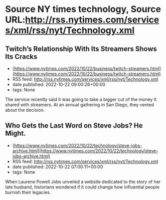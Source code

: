 # Source NY times technology, Source URL:http://rss.nytimes.com/services/xml/rss/nyt/Technology.xml

## Twitch’s Relationship With Its Streamers Shows Its Cracks
 - [https://www.nytimes.com/2022/10/22/business/twitch-streamers.html](https://www.nytimes.com/2022/10/22/business/twitch-streamers.html)
 - RSS feed: http://rss.nytimes.com/services/xml/rss/nyt/Technology.xml
 - date published: 2022-10-22 09:00:26+00:00
 - tags: None

The service recently said it was going to take a bigger cut of the money it shared with streamers. At an annual gathering in San Diego, they vented about the decision.

## Who Gets the Last Word on Steve Jobs? He Might.
 - [https://www.nytimes.com/2022/10/22/technology/steve-jobs-archive.html](https://www.nytimes.com/2022/10/22/technology/steve-jobs-archive.html)
 - RSS feed: http://rss.nytimes.com/services/xml/rss/nyt/Technology.xml
 - date published: 2022-10-22 07:00:11+00:00
 - tags: None

When Laurene Powell Jobs unveiled a website dedicated to the story of her late husband, historians wondered if it could change how influential people burnish their legacies.

